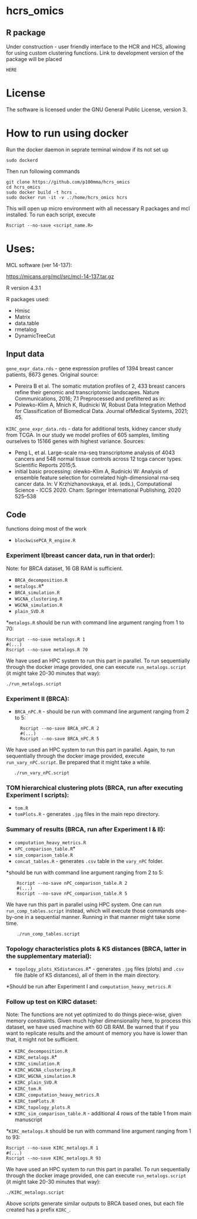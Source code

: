# hcrs_omics

## R package

Under construction - user friendly interface to the HCR and HCS, allowing for using custom clustering functions. Link to development version of the package will be placed

`HERE`


# License
The software is licensed under the GNU General Public License, version 3.

# How to run using docker

Run the docker daemon in seprate terminal window if its not set up

	sudo dockerd

Then run following commands

	git clone https://github.com/p100mma/hcrs_omics
	cd hcrs_omics
	sudo docker build -t hcrs .
	sudo docker run -it -v .:/home/hcrs_omics hcrs

This will open up micro environment with all necessary R packages and mcl installed. To run each script, execute

	Rscript --no-save <script_name.R>
 

# Uses:

MCL software (ver 14-137):

https://micans.org/mcl/src/mcl-14-137.tar.gz

R version 4.3.1

R packages used:
- Hmisc
- Matrix
- data.table
- rmetalog
- DynamicTreeCut

## Input data

`gene_expr_data.rds` - gene expression profiles of 1394 breast cancer patients, 8673 genes.
Original source:
- Pereira B et al. The somatic mutation profiles of 2, 433 breast cancers refine their genomic and transcriptomic landscapes. Nature Communications, 2016; 7.1
Preprocessed and prefiltered as in:
- Polewko-Klim A, Mnich K, Rudnicki W, Robust Data Integration Method for Classification of Biomedical Data. Journal ofMedical Systems, 2021; 45.

`KIRC_gene_expr_data.rds` - data for additional tests, kidney cancer study from TCGA. In our study we model profiles of 605 samples, limiting ourselves to 15166 genes with highest variance. Sources:
- Peng L, et al. Large-scale rna-seq transcriptome analysis of 4043 cancers and 548 normal tissue controls across 12 tcga cancer types. Scientific Reports 2015;5.
- initial basic processing: olewko-Klim A, Rudnicki W: Analysis of ensemble feature selection for correlated high-dimensional rna-seq cancer data. In: V Krzhizhanovskaya, et al. (eds.), Computational Science - ICCS 2020. Cham: Springer International Publishing, 2020 525–538

## Code

functions doing most of the work
- `blockwisePCA_R_engine.R`

### Experiment I(breast cancer data, run in that order):

Note: for BRCA dataset, 16 GB RAM is sufficient.


- `BRCA_decomposition.R`
- `metalogs.R`*
- `BRCA_simulation.R`
- `WGCNA_clustering.R`
- `WGCNA_simulation.R`
- `plain_SVD.R`

*`metalogs.R` should be run with command line argument ranging from 1 to 70:

	Rscript --no-save metalogs.R 1
 	#(...)
  	Rscript --no-save metalogs.R 70
   
We have used an HPC system to run this part in parallel.
To run sequentially through the docker image provided, one can execute `run_metalogs.script` (it might take 20-30 minutes that way):

	./run_metalogs.script

### Experiment II (BRCA):

- `BRCA_nPC.R` - should be run with command line argument ranging from 2 to 5:
  
        Rscript --no-save BRCA_nPC.R 2
        #(...)
        Rscript --no-save BRCA_nPC.R 5

We have used an HPC system to run this part in parallel. 
Again, to run sequentially through the docker image provided, execute `run_vary_nPC.script`. Be prepared that it might take a while.

       ./run_vary_nPC.script

### TOM hierarchical clustering plots (BRCA, run after executing Experiment I scripts):

- `tom.R`
- `tomPlots.R` - generates `.jpg` files in the main repo directory.

### Summary of results (BRCA, run after Experiment I & II):

- `computation_heavy_metrics.R`
- `nPC_comparison_table.R`*
- `sim_comparison_table.R`
- `concat_tables.R`  - generates `.csv` table in the `vary_nPC` folder. 

*should be run with command line argument ranging from 2 to 5:
  
        Rscript --no-save nPC_comparison_table.R 2
        #(...)
        Rscript --no-save nPC_comparison_table.R 5

We have run this part in parallel using HPC system.
One can run `run_comp_tables.script` instead, which will execute those commands one-by-one in a sequential manner. Running in that manner might take some time.

        ./run_comp_tables.script



### Topology characteristics plots & KS distances (BRCA, latter in the supplementary material):

- `topology_plots_KSdistances.R`* - generates `.jpg` files (plots) and `.csv` file (table of KS distances), all of them in the main directory. 

*Should be run after Experiment I and `computation_heavy_metrics.R`

### Follow up test on KIRC dataset:

Note: The functions are not yet optimized to do things piece-wise, given memory constraints. Given much higher dimensionality here, to process this dataset, we have used machine with 60 GB RAM.  Be warned that if you want to replicate results and the amount of memory you have is lower than that, it might not be sufficient. 


- `KIRC_decomposition.R`
- `KIRC_metalogs.R`*
- `KIRC_simulation.R`
- `KIRC_WGCNA_clustering.R`
- `KIRC_WGCNA_simulation.R`
- `KIRC_plain_SVD.R`
- `KIRC_tom.R`
- `KIRC_computation_heavy_metrics.R`
- `KIRC_tomPlots.R`
- `KIRC_topology_plots.R`
- `KIRC_sim_comparison_table.R` - additional 4 rows of the table 1 from main manuscript

*`KIRC_metalogs.R` should be run with command line argument ranging from 1 to 93:

	Rscript --no-save KIRC_metalogs.R 1
 	#(...)
  	Rscript --no-save KIRC_metalogs.R 93
   
We have used an HPC system to run this part in parallel.
To run sequentially through the docker image provided, one can execute `run_metalogs.script` (it might take 20-30 minutes that way):

	./KIRC_metalogs.script
Above scripts generate similar outputs to BRCA based ones, but each file created has a prefix `KIRC_`.
